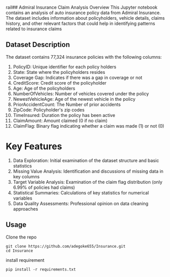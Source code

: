 rail## Admiral Insurance Claim Analysis
Overview
This Jupyter notebook contains an analysis of auto insurance policy data from Admiral Insurance. The dataset includes information about policyholders, vehicle details, claims history, and other relevant factors that could help in identifying patterns related to insurance claims

## Dataset Description
The dataset contains 77,324 insurance policies with the following columns:

1. PolicyID: Unique identifier for each policy holders
2. State: State where the policyholders resides
3. Coverage Gap: Indicates if there was a gap in coverage or not
4. CreditScore: Credit score of the policyholder
5. Age: Age of the policyholders
6. NumberOfVehicles: Number of vehicles covered under the policy
7. NewestVehicleAge: Age of the newest vehicle in the policy
8. PriorAccidentCount: The Number of prior accidents
9. ZipCode: Policyholder's zip codes
10. TimeInsured: Duration the policy has been active
11. ClaimAmount: Amount claimed (0 if no claim)
12. ClaimFlag: Binary flag indicating whether a claim was made (1) or not (0)

# Key Features
1. Data Exploration: Initial examination of the dataset structure and basic statistics 
2. Missing Value Analysis: Identification and discussions of missing data in key columns
3. Target Variable Analysis: Examination of the claim flag distribution (only 6.99% of policies had claims)
4. Statistical Summaries: Calculations of key statistics for numerical variables
5. Data Quality Assessments: Professional opinion on data cleaning approaches

## Usage
Clone the repo
```
git clone https://github.com/adegoke655/Insurance.git
cd Insurance
```
install requirement
```
pip install -r requirements.txt
```

